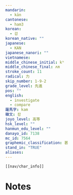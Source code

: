 ```yaml
---
mandarin:
  - kān
cantonese:
  - ham3
korean:
  - 감
korean_native: ""
japanese:
  - KAN
japanese_nanori: ""
vietnamese:
middle_chinese_initial: kʰ
middle_chinese_final: ʌm
stroke_count: 11
radical: 力
skip_number: 1-9-2
grade_level: 先進
pos: ""
english:
  - investigate
  - compare
羅馬字: kam
韓文: 캄
joyo_level: 高等
hsk_level: ""
hanmun_edu_level: ""
danayo_id: 7138
mc_id: 7564
graphemic_classification: 甚
stand_in: "TRUE"
aliases:
---
```

```meta-bind-embed
[[nav/char_info]]
```

# Notes

